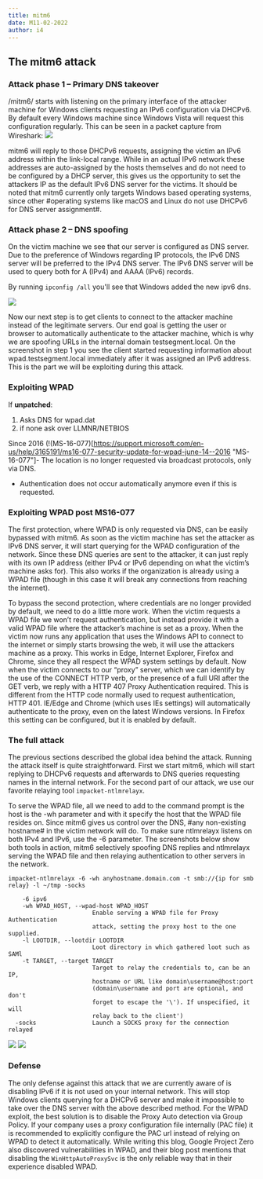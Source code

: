 ```yaml
---
title: mitm6
date: M11-02-2022
author: i4
---
```

## The mitm6 attack

### Attack phase 1 – Primary DNS takeover


/mitm6/ starts with listening on the primary interface of the attacker machine for Windows clients requesting an IPv6 configuration via DHCPv6. By default every Windows machine since Windows Vista will request this configuration regularly. This can be seen in a packet capture from Wireshark:
![](/images/w/mitm6/dhcpv6_cropped.png)

mitm6 will reply to those DHCPv6 requests, assigning the victim an IPv6 address within the link-local range. While in an actual IPv6 network these addresses are auto-assigned by the hosts themselves and do not need to be configured by a DHCP server, this gives us the opportunity to set the attackers IP as the default IPv6 DNS server for the victims. It should be noted that mitm6 currently only targets Windows based operating systems, since other #operating systems like macOS and Linux do not use DHCPv6 for DNS server assignment#.

### Attack phase 2 – DNS spoofing

On the victim machine we see that our server is configured as DNS server. Due to the preference of Windows regarding IP protocols, the IPv6 DNS server will be preferred to the IPv4 DNS server. The IPv6 DNS server will be used to query both for A (IPv4) and AAAA (IPv6) records.

By running `ipconfig /all` you'll see that Windows added the new ipv6 dns.

![](/images/w/mitm6/ipconfig_fixed.png)


Now our next step is to get clients to connect to the attacker machine instead of the legitimate servers.
Our end goal is getting the user or browser to automatically authenticate to the attacker machine, which is why we are spoofing URLs in the internal domain testsegment.local. On the screenshot in step 1 you see the client started requesting information about wpad.testsegment.local immediately after it was assigned an IPv6 address. This is the part we will be exploiting during this attack.

### Exploiting WPAD

If **unpatched**:

1. Asks DNS for wpad.dat
2. if none ask over LLMNR/NETBIOS

Since 2016 (!(MS-16-077)[https://support.microsoft.com/en-us/help/3165191/ms16-077-security-update-for-wpad-june-14--2016 "MS-16-077"]- The location is no longer requested via broadcast protocols, only via DNS.
- Authentication does not occur automatically anymore even if this is requested.

### Exploiting WPAD post MS16-077
The first protection, where WPAD is only requested via DNS, can be easily bypassed with mitm6. As soon as the victim machine has set the attacker as IPv6 DNS server, it will start querying for the WPAD configuration of the network. Since these DNS queries are sent to the attacker, it can just reply with its own IP address (either IPv4 or IPv6 depending on what the victim’s machine asks for). This also works if the organization is already using a WPAD file (though in this case it will break any connections from reaching the internet).

To bypass the second protection, where credentials are no longer provided by default, we need to do a little more work. When the victim requests a WPAD file we won’t request authentication, but instead provide it with a valid WPAD file where the attacker’s machine is set as a proxy. When the victim now runs any application that uses the Windows API to connect to the internet or simply starts browsing the web, it will use the attackers machine as a proxy. This works in Edge, Internet Explorer, Firefox and Chrome, since they all respect the WPAD system settings by default.
Now when the victim connects to our “proxy” server, which we can identify by the use of the CONNECT HTTP verb, or the presence of a full URI after the GET verb, we reply with a HTTP 407 Proxy Authentication required. This is different from the HTTP code normally used to request authentication, HTTP 401.
IE/Edge and Chrome (which uses IEs settings) will automatically authenticate to the proxy, even on the latest Windows versions. In Firefox this setting can be configured, but it is enabled by default.



### The full attack
The previous sections described the global idea behind the attack. Running the attack itself is quite straightforward. First we start mitm6, which will start replying to DHCPv6 requests and afterwards to DNS queries requesting names in the internal network. For the second part of our attack, we use our favorite relaying tool `impacket-ntlmrelayx`.

To serve the WPAD file, all we need to add to the command prompt is the host is the -wh parameter and with it specify the host that the WPAD file resides on. Since mitm6 gives us control over the DNS, #any non-existing hostname# in the victim network will do. To make sure ntlmrelayx listens on both IPv4 and IPv6, use the -6 parameter. The screenshots below show both tools in action, mitm6 selectively spoofing DNS replies and ntlmrelayx serving the WPAD file and then relaying authentication to other servers in the network.

```
impacket-ntlmrelayx -6 -wh anyhostname.domain.com -t smb://{ip for smb relay} -l ~/tmp -socks
```


```
    -6 ipv6
    -wh WPAD_HOST, --wpad-host WPAD_HOST
                        Enable serving a WPAD file for Proxy Authentication
                        attack, setting the proxy host to the one supplied.
    -l LOOTDIR, --lootdir LOOTDIR
                        Loot directory in which gathered loot such as SAMl 
    -t TARGET, --target TARGET
                        Target to relay the credentials to, can be an IP,
                        hostname or URL like domain\username@host:port
                        (domain\username and port are optional, and don't
                        forget to escape the '\'). If unspecified, it will
                        relay back to the client')
  -socks                Launch a SOCKS proxy for the connection relayed

```
![](/images/w/mitm6/ntlmrelay_final.png)
![](/images/w/mitm6/mitm6_cropped.png)


### Defense
The only defense against this attack that we are currently aware of is disabling IPv6 if it is not used on your internal network. This will stop Windows clients querying for a DHCPv6 server and make it impossible to take over the DNS server with the above described method.
For the WPAD exploit, the best solution is to disable the Proxy Auto detection via Group Policy. If your company uses a proxy configuration file internally (PAC file) it is recommended to explicitly configure the PAC url instead of relying on WPAD to detect it automatically.
While writing this blog, Google Project Zero also discovered vulnerabilities in WPAD, and their blog post mentions that disabling the `WinHttpAutoProxySvc` is the only reliable way that in their experience disabled WPAD.



